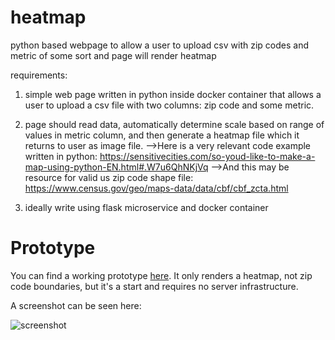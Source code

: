 # heatmap
python based webpage to allow a user to upload csv with zip codes and metric of some sort and page will render heatmap

requirements:
1) simple web page written in python inside docker container that allows a user to upload a csv file with two columns: zip code and some metric.  
2) page should read data, automatically determine scale based on range of values in metric column, and then generate a heatmap file which it returns to user as image file.
-->Here is a very relevant code example written in python: https://sensitivecities.com/so-youd-like-to-make-a-map-using-python-EN.html#.W7u6QhNKjVq
-->And this may be resource for valid us zip code shape file: https://www.census.gov/geo/maps-data/data/cbf/cbf_zcta.html

3) ideally write using flask microservice and docker container

# Prototype

You can find a working prototype [here](http://htmlpreview.github.io/?https://github.com/austinpetsalive/heatmap/blob/master/index.htm). It only renders a heatmap, not zip code boundaries, but it's a start and requires no server infrastructure.

A screenshot can be seen here:

![screenshot]()
